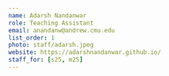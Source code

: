 ```yaml
---
name: Adarsh Nandanwar
role: Teaching Assistant
email: anandanw@andrew.cmu.edu
list_order: 1
photo: staff/adarsh.jpeg
website: https://adarshnandanwar.github.io/
staff_for: [s25, m25]
---
```

